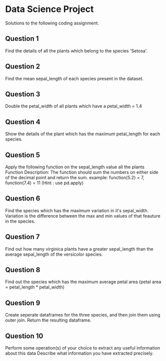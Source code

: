 # Data Science Project
Solutions to the following coding assignment.

## Question 1
Find the details of all the plants which belong to the species 'Setosa'. 

## Question 2
Find the mean sepal_length of each species present in the dataset.

## Question 3
Double the petal_width of all plants which have a petal_width = 1.4
## Question 4
Show the details of the plant which has the maximum petal_length for each species. 

## Question 5
Apply the following function on the sepal_length value all the plants
Function Description: The function should sum the numbers on either side of the decimal point and return the sum.
example: function(5.2) = 7, function(7.4) = 11
(Hint : use pd.apply)

## Question 6
Find the species which has the maximum variation in it's sepal_width.
Variation is the difference between the max and min values of that feauture in the species.

## Question 7
Find out how many virginica plants have a greater sepal_length than the average sepal_length of the versicolor species.

## Question 8
Find out the species which has the maximum average petal area
(petal area = petal_length * petal_width)

## Question 9
Create seperate dataframes for the three species, and then join them using outer join. Return the resulting dataframe.

## Question 10
Perform some operation(s) of your choice to extract any useful information about this data
Describe what information you have extracted precisely.
